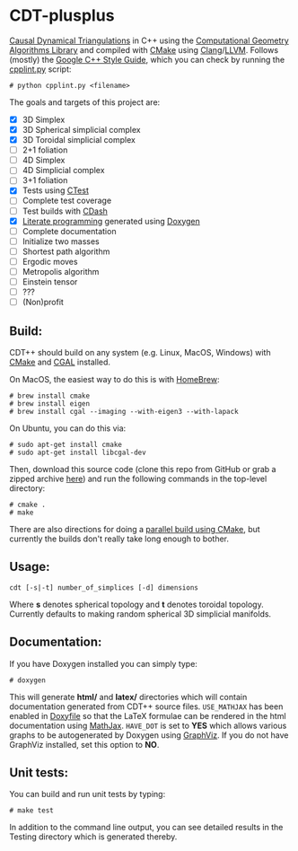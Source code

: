 CDT-plusplus
============

[Causal Dynamical Triangulations][1] in C++ using the [Computational Geometry Algorithms Library][2] and compiled with
[CMake][3] using [Clang][4]/[LLVM][5]. Follows (mostly) the [Google C++ Style Guide][6], which you can check by
running the [cpplint.py][7] script:

~~~
# python cpplint.py <filename>
~~~

The goals and targets of this project are:

- [x] 3D Simplex
- [x] 3D Spherical simplicial complex
- [x] 3D Toroidal simplicial complex
- [ ] 2+1 foliation
- [ ] 4D Simplex
- [ ] 4D Simplicial complex
- [ ] 3+1 foliation
- [x] Tests using [CTest][8]
- [ ] Complete test coverage
- [ ] Test builds with [CDash][9]
- [x] [Literate programming][10] generated using [Doxygen][11]
- [ ] Complete documentation
- [ ] Initialize two masses
- [ ] Shortest path algorithm
- [ ] Ergodic moves
- [ ] Metropolis algorithm
- [ ] Einstein tensor
- [ ] ???
- [ ] (Non)profit

Build:
------

CDT++ should build on any system (e.g. Linux, MacOS, Windows) with [CMake][12] and [CGAL][13] installed. 

On MacOS, the easiest way to do this is with [HomeBrew][14]:

~~~
# brew install cmake
# brew install eigen
# brew install cgal --imaging --with-eigen3 --with-lapack
~~~

On Ubuntu, you can do this via:
~~~
# sudo apt-get install cmake
# sudo apt-get install libcgal-dev
~~~

Then, download this source code (clone this repo from GitHub or grab a zipped archive [here][15]) and run the following commands in the top-level directory:

~~~
# cmake .
# make
~~~

There are also directions for doing a [parallel build using CMake][16], but currently the builds don't really take long enough to bother.

Usage:
------

`cdt [-s|-t] number_of_simplices [-d] dimensions`

Where **s** denotes spherical topology and **t** denotes toroidal topology. Currently defaults to making random spherical 3D simplicial manifolds.

Documentation:
--------------

If you have Doxygen installed you can simply type:

~~~
# doxygen
~~~

This will generate **html/** and **latex/** directories which will contain documentation generated from CDT++ source files. `USE_MATHJAX` has been enabled in [Doxyfile](https://github.com/acgetchell/CDT-plusplus/blob/master/Doxyfile) so that the LaTeX formulae can be rendered in the html documentation using [MathJax][17]. `HAVE_DOT` is set to **YES** which allows various graphs to be autogenerated by Doxygen using [GraphViz][18]. If you do not have GraphViz installed, set this option to **NO**.


Unit tests:
-----------

You can build and run unit tests by typing:

~~~
# make test
~~~

In addition to the command line output, you can see detailed results in the Testing directory which is generated thereby.

[1]: http://arxiv.org/abs/hep-th/0105267
[2]: http://www.cgal.org
[3]: http://www.cmake.org
[4]: http://clang.llvm.org
[5]: http://llvm.org
[6]: http://google-styleguide.googlecode.com/svn/trunk/cppguide.xml
[7]: http://google-styleguide.googlecode.com/svn/trunk/cpplint/cpplint.py
[8]: http://cmake.org/Wiki/CMake/Testing_With_CTest
[9]: http://open.cdash.org/index.php
[10]: http://www.literateprogramming.com
[11]: http://www.doxygen.org
[12]: http://www.cmake.org/cmake/help/install.html
[13]: http://www.cgal.org/Manual/latest/doc_html/installation_manual/Chapter_installation_manual.html
[14]: http://brew.sh
[15]: https://github.com/acgetchell/CDT-plusplus/archive/master.zip
[16]: http://www.kitware.com/blog/home/post/434
[17]: http://www.mathjax.org
[18]: http://www.graphviz.org